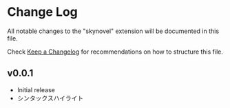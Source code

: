 # Change Log
All notable changes to the "skynovel" extension will be documented in this file.

Check [Keep a Changelog](http://keepachangelog.com/) for recommendations on how to structure this file.

## v0.0.1
- Initial release
- シンタックスハイライト